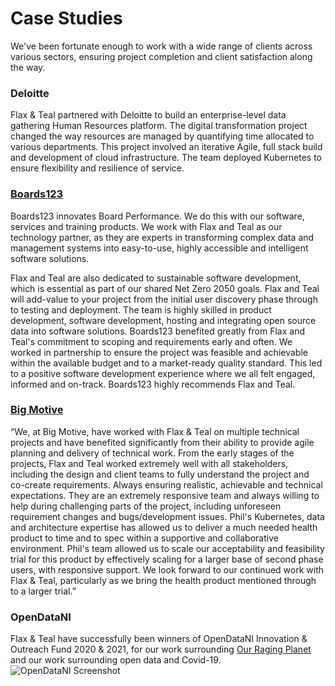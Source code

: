 # Case Studies 

We've been fortunate enough to work with a wide range of clients across various sectors, ensuring project completion and client satisfaction along the way. 

### Deloitte
Flax & Teal partnered with Deloitte to build an enterprise-level data gathering Human Resources platform. The digital transformation project changed the way resources are managed by quantifying time allocated to various departments. This project involved an iterative Agile, full stack build and development of cloud infrastructure. The team deployed Kubernetes to ensure flexibility and resilience of service. 

### [Boards123](http://boards123.com) 

Boards123 innovates Board Performance. We do this with our software, services and training products. 
We work with Flax and Teal as our technology partner, as they are experts in transforming complex data and management systems into easy-to-use, highly accessible and intelligent software solutions. 

Flax and Teal are also dedicated to sustainable software development, which is essential as part of our shared Net Zero 2050 goals. Flax and Teal will add-value to your project from the initial user discovery phase through to testing and deployment. The team is highly skilled in product development, software development, hosting and integrating open source data into software solutions. Boards123 benefited greatly from Flax and Teal's commitment to scoping and requirements early and often. We worked in partnership to ensure the project was feasible and achievable within the available budget and to a market-ready quality standard. This led to a positive software development experience where we all felt engaged, informed and on-track. Boards123 highly recommends Flax and Teal.

### [Big Motive](https://www.bigmotive.com/) 

“We, at Big Motive, have worked with Flax & Teal on multiple technical projects and have benefited significantly from their ability to provide agile planning and delivery of technical work. From the early stages of the projects, Flax and Teal worked extremely well with all stakeholders, including the design and client teams to fully understand the project and co-create requirements. Always ensuring realistic, achievable and technical expectations. They are an extremely responsive team and always willing to help during challenging parts of the project, including unforeseen requirement changes and bugs/development issues. Phil's Kubernetes, data and architecture expertise has allowed us to deliver a much needed health product to time and to spec within a supportive and collaborative environment. Phil's team allowed us to scale our acceptability and feasibility trial for this product by effectively scaling for a larger base of second phase users, with responsive support. We look forward to our continued work with Flax & Teal, particularly as we bring the health product mentioned through to a larger trial.”

### OpenDataNI
Flax & Teal have successfully been winners of OpenDataNI Innovation & Outreach Fund 2020 & 2021, for our work surrounding [Our Raging Planet](https://ourragingplanet.com) and our work surrounding open data and Covid-19. <centre>
<br> ![OpenDataNI Screenshot](/images/odniorpaward.jfif)</br></centre>
